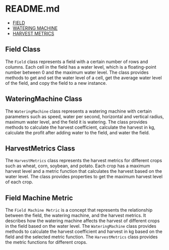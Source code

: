# README.md

- [FIELD](INFO/field.md)
- [WATERING MACHINE](INFO/machine.md)
- [HARVEST METRICS](INFO/metrics.md)

## Field Class
The `Field` class represents a field with a certain number of rows and columns. Each cell in the field has a water level, which is a floating-point number between 0 and the maximum water level. The class provides methods to get and set the water level of a cell, get the average water level of the field, and copy the field to a new instance.

## WateringMachine Class
The `WateringMachine` class represents a watering machine with certain parameters such as speed, water per second, horizontal and vertical radius, maximum water level, and the field it is watering. The class provides methods to calculate the harvest coefficient, calculate the harvest in kg, calculate the profit after adding water to the field, and water the field.

## HarvestMetrics Class
The `HarvestMetrics` class represents the harvest metrics for different crops such as wheat, corn, soybean, and potato. Each crop has a maximum harvest level and a metric function that calculates the harvest based on the water level. The class provides properties to get the maximum harvest level of each crop.

## Field Machine Metric
The `Field Machine Metric` is a concept that represents the relationship between the field, the watering machine, and the harvest metrics. It describes how the watering machine affects the harvest of different crops in the field based on the water level. The `WateringMachine` class provides methods to calculate the harvest coefficient and harvest in kg based on the field and the selected metric function. The `HarvestMetrics` class provides the metric functions for different crops.